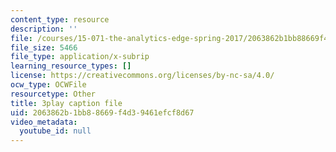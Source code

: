 ```yaml
---
content_type: resource
description: ''
file: /courses/15-071-the-analytics-edge-spring-2017/2063862b1bb88669f4d39461efcf8d67_J9-3p_J9o2Y.srt
file_size: 5466
file_type: application/x-subrip
learning_resource_types: []
license: https://creativecommons.org/licenses/by-nc-sa/4.0/
ocw_type: OCWFile
resourcetype: Other
title: 3play caption file
uid: 2063862b-1bb8-8669-f4d3-9461efcf8d67
video_metadata:
  youtube_id: null
---
```

